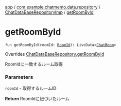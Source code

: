 [app](../../index.md) / [com.example.chatmemo.data.repository](../index.md) / [ChatDataBaseRepositoryImp](index.md) / [getRoomById](./get-room-by-id.md)

# getRoomById

`fun getRoomById(roomId: `[`RoomId`](../../com.example.chatmemo.domain.model.value/-room-id/index.md)`): LiveData<`[`ChatRoom`](../../com.example.chatmemo.domain.model.entity/-chat-room/index.md)`>`

Overrides [ChatDataBaseRepository.getRoomById](../-chat-data-base-repository/get-room-by-id.md)

RoomIdに一致するルーム取得

### Parameters

`roomId` - 取得するルームID

**Return**
RoomIdに紐づいたルーム

